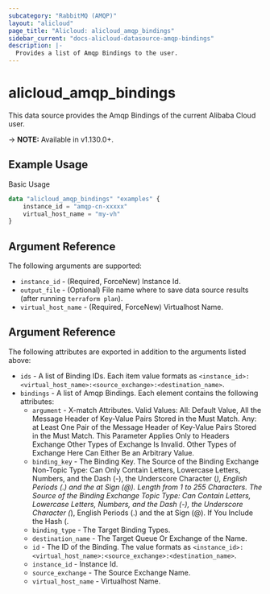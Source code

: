 ```yaml
---
subcategory: "RabbitMQ (AMQP)"
layout: "alicloud"
page_title: "Alicloud: alicloud_amqp_bindings"
sidebar_current: "docs-alicloud-datasource-amqp-bindings"
description: |-
  Provides a list of Amqp Bindings to the user.
---
```


# alicloud\_amqp\_bindings

This data source provides the Amqp Bindings of the current Alibaba Cloud user.

-> **NOTE:** Available in v1.130.0+.

## Example Usage

Basic Usage

```terraform
data "alicloud_amqp_bindings" "examples" {
	instance_id = "amqp-cn-xxxxx"
	virtual_host_name = "my-vh"
}
```

## Argument Reference

The following arguments are supported:

* `instance_id` - (Required, ForceNew) Instance Id.
* `output_file` - (Optional) File name where to save data source results (after running `terraform plan`).
* `virtual_host_name` - (Required, ForceNew) Virtualhost Name.

## Argument Reference

The following attributes are exported in addition to the arguments listed above:

* `ids` - A list of Binding IDs. Each item value formats as `<instance_id>:<virtual_host_name>:<source_exchange>:<destination_name>`.
* `bindings` - A list of Amqp Bindings. Each element contains the following attributes:
	* `argument` - X-match Attributes. Valid Values: All: Default Value, All the Message Header of Key-Value Pairs Stored in the Must Match. Any: at Least One Pair of the Message Header of Key-Value Pairs Stored in the Must Match. This Parameter Applies Only to Headers Exchange Other Types of Exchange Is Invalid. Other Types of Exchange Here Can Either Be an Arbitrary Value.
	* `binding_key` - The Binding Key. The Source of the Binding Exchange Non-Topic Type: Can Only Contain Letters, Lowercase Letters, Numbers, and the Dash (-), the Underscore Character (_), English Periods (.) and the at Sign (@). Length from 1 to 255 Characters. The Source of the Binding Exchange Topic Type: Can Contain Letters, Lowercase Letters, Numbers, and the Dash (-), the Underscore Character (_), English Periods (.) and the at Sign (@). If You Include the Hash (.
	* `binding_type` - The Target Binding Types.
	* `destination_name` - The Target Queue Or Exchange of the Name.
	* `id` - The ID of the Binding. The value formats as `<instance_id>:<virtual_host_name>:<source_exchange>:<destination_name>`.
	* `instance_id` - Instance Id.
	* `source_exchange` - The Source Exchange Name.
	* `virtual_host_name` - Virtualhost Name.